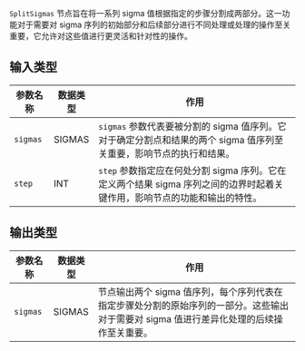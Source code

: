 `SplitSigmas` 节点旨在将一系列 sigma 值根据指定的步骤分割成两部分。这一功能对于需要对 sigma 序列的初始部分和后续部分进行不同处理或处理的操作至关重要，它允许对这些值进行更灵活和针对性的操作。

## 输入类型

| 参数名称 | 数据类型 | 作用                                                         |
|----------|----------|--------------------------------------------------------------|
| `sigmas` | SIGMAS   | `sigmas` 参数代表要被分割的 sigma 值序列。它对于确定分割点和结果的两个 sigma 值序列至关重要，影响节点的执行和结果。 |
| `step`   | INT      | `step` 参数指定应在何处分割 sigma 序列。它在定义两个结果 sigma 序列之间的边界时起着关键作用，影响节点的功能和输出的特性。 |

## 输出类型

| 参数名称 | 数据类型 | 作用                                                         |
|----------|----------|--------------------------------------------------------------|
| `sigmas` | SIGMAS   | 节点输出两个 sigma 值序列，每个序列代表在指定步骤处分割的原始序列的一部分。这些输出对于需要对 sigma 值进行差异化处理的后续操作至关重要。 |
